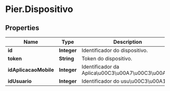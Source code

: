 # Pier.Dispositivo

## Properties
Name | Type | Description | Notes
------------ | ------------- | ------------- | -------------
**id** | **Integer** | Identificador do dispositivo. | [optional] 
**token** | **String** | Token do dispositivo. | [optional] 
**idAplicacaoMobile** | **Integer** | Identificador da Aplica\u00C3\u00A7\u00C3\u00A3o. | [optional] 
**idUsuario** | **Integer** | Identificador do usu\u00C3\u00A1rio. | [optional] 


